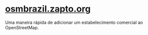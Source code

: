 # [osmbrazil.zapto.org](http://osmbrazil.zapto.org/)

Uma maneira rápida de adicionar um estabelecimento comercial ao OpenStreetMap.
